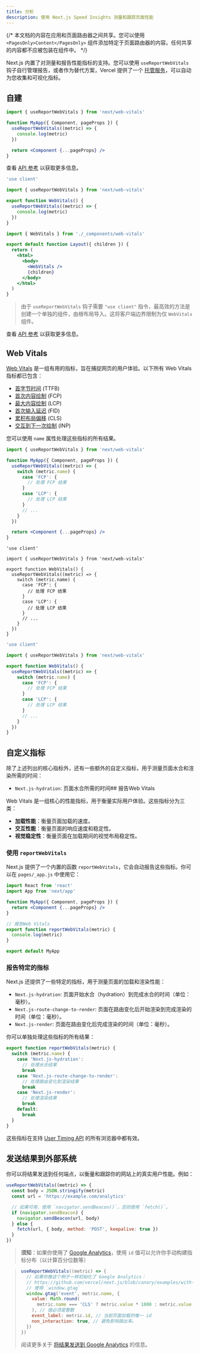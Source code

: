 ```yaml
---
title: 分析
description: 使用 Next.js Speed Insights 测量和跟踪页面性能
---
```


{/* 本文档的内容在应用和页面路由器之间共享。您可以使用 `<PagesOnly>Content</PagesOnly>` 组件添加特定于页面路由器的内容。任何共享的内容都不应被包装在组件中。 */}

Next.js 内置了对测量和报告性能指标的支持。您可以使用 `useReportWebVitals` 钩子自行管理报告，或者作为替代方案，Vercel 提供了一个 [托管服务](https://vercel.com/analytics?utm_source=next-site&utm_medium=docs&utm_campaign=next-website)，可以自动为您收集和可视化指标。

## 自建

<PagesOnly>

```jsx filename="pages/_app.js"
import { useReportWebVitals } from 'next/web-vitals'

function MyApp({ Component, pageProps }) {
  useReportWebVitals((metric) => {
    console.log(metric)
  })

  return <Component {...pageProps} />
}
```

查看 [API 参考](/docs/pages/api-reference/functions/use-report-web-vitals) 以获取更多信息。

</PagesOnly>

<AppOnly>

```jsx filename="app/_components/web-vitals.js"
'use client'

import { useReportWebVitals } from 'next/web-vitals'

export function WebVitals() {
  useReportWebVitals((metric) => {
    console.log(metric)
  })
}
```

```jsx filename="app/layout.js"
import { WebVitals } from './_components/web-vitals'

export default function Layout({ children }) {
  return (
    <html>
      <body>
        <WebVitals />
        {children}
      </body>
    </html>
  )
}
```

> 由于 `useReportWebVitals` 钩子需要 `"use client"` 指令，最高效的方法是创建一个单独的组件，由根布局导入。这将客户端边界限制为仅 `WebVitals` 组件。

查看 [API 参考](/docs/app/api-reference/functions/use-report-web-vitals) 以获取更多信息。

</AppOnly>

## Web Vitals

[Web Vitals](https://web.dev/vitals/) 是一组有用的指标，旨在捕捉网页的用户体验。以下所有 Web Vitals 指标都已包含：

- [首字节时间](https://developer.mozilla.org/docs/Glossary/Time_to_first_byte) (TTFB)
- [首次内容绘制](https://developer.mozilla.org/docs/Glossary/First_contentful_paint) (FCP)
- [最大内容绘制](https://web.dev/lcp/) (LCP)
- [首次输入延迟](https://web.dev/fid/) (FID)
- [累积布局偏移](https://web.dev/cls/) (CLS)
- [交互到下一次绘制](https://web.dev/inp/) (INP)

您可以使用 `name` 属性处理这些指标的所有结果。

<PagesOnly>

```jsx filename="pages/_app.js"
import { useReportWebVitals } from 'next/web-vitals'

function MyApp({ Component, pageProps }) {
  useReportWebVitals((metric) => {
    switch (metric.name) {
      case 'FCP': {
        // 处理 FCP 结果
      }
      case 'LCP': {
        // 处理 LCP 结果
      }
      // ...
    }
  })

  return <Component {...pageProps} />
}
```

</PagesOnly>

<AppOnly>

```tsx filename="app/_components/web-vitals.tsx" switcher
'use client'

import { useReportWebVitals } from 'next/web-vitals'

export function WebVitals() {
  useReportWebVitals((metric) => {
    switch (metric.name) {
      case 'FCP': {
        // 处理 FCP 结果
      }
      case 'LCP': {
        // 处理 LCP 结果
      }
      // ...
    }
  })
}
```

```jsx filename="app/_components/web-vitals.js" switcher
'use client'

import { useReportWebVitals } from 'next/web-vitals'

export function WebVitals() {
  useReportWebVitals((metric) => {
    switch (metric.name) {
      case 'FCP': {
        // 处理 FCP 结果
      }
      case 'LCP': {
        // 处理 LCP 结果
      }
      // ...
    }
  })
}
```

</AppOnly>

<PagesOnly>

## 自定义指标

除了上述列出的核心指标外，还有一些额外的自定义指标，用于测量页面水合和渲染所需的时间：

- `Next.js-hydration`: 页面水合所需的时间## 报告Web Vitals

Web Vitals 是一组核心的性能指标，用于衡量实际用户体验。这些指标分为三类：

- **加载性能**：衡量页面加载的速度。
- **交互性能**：衡量页面的响应速度和稳定性。
- **视觉稳定性**：衡量页面在加载期间的视觉布局稳定性。

### 使用 `reportWebVitals`

Next.js 提供了一个内置的函数 `reportWebVitals`，它会自动报告这些指标。你可以在 `pages/_app.js` 中使用它：

```jsx
import React from 'react'
import App from 'next/app'

function MyApp({ Component, pageProps }) {
  return <Component {...pageProps} />
}

// 报告Web Vitals
export function reportWebVitals(metric) {
  console.log(metric)
}

export default MyApp
```

### 报告特定的指标

Next.js 还提供了一些特定的指标，用于测量页面的加载和渲染性能：

- `Next.js-hydration`: 页面开始水合（hydration）到完成水合的时间（单位：毫秒）。
- `Next.js-route-change-to-render`: 页面在路由变化后开始渲染到完成渲染的时间（单位：毫秒）。
- `Next.js-render`: 页面在路由变化后完成渲染的时间（单位：毫秒）。

你可以单独处理这些指标的所有结果：

```js
export function reportWebVitals(metric) {
  switch (metric.name) {
    case 'Next.js-hydration':
      // 处理水合结果
      break
    case 'Next.js-route-change-to-render':
      // 处理路由变化到渲染结果
      break
    case 'Next.js-render':
      // 处理渲染结果
      break
    default:
      break
  }
}
```

这些指标在支持 [User Timing API](https://caniuse.com/#feat=user-timing) 的所有浏览器中都有效。

</PagesOnly>

## 发送结果到外部系统

你可以将结果发送到任何端点，以衡量和跟踪你的网站上的真实用户性能。例如：

```js
useReportWebVitals((metric) => {
  const body = JSON.stringify(metric)
  const url = 'https://example.com/analytics'

  // 如果可用，使用 `navigator.sendBeacon()`，否则使用 `fetch()`。
  if (navigator.sendBeacon) {
    navigator.sendBeacon(url, body)
  } else {
    fetch(url, { body, method: 'POST', keepalive: true })
  }
})
```

> **须知**：如果你使用了 [Google Analytics](https://analytics.google.com/analytics/web/)，使用 `id` 值可以允许你手动构建指标分布（以计算百分位数等）

> ```js
> useReportWebVitals((metric) => {
>   // 如果你像这个例子一样初始化了 Google Analytics：
>   // https://github.com/vercel/next.js/blob/canary/examples/with-google-analytics/pages/_app.js
>   // 使用 `window.gtag`
>   window.gtag('event', metric.name, {
>     value: Math.round(
>       metric.name === 'CLS' ? metric.value * 1000 : metric.value
>     ), // 值必须是整数
>     event_label: metric.id, // 当前页面加载的唯一 id
>     non_interaction: true, // 避免影响跳出率。
>   })
> })
> ```
>
> 阅读更多关于 [将结果发送到 Google Analytics](https://github.com/GoogleChrome/web-vitals#send-the-results-to-google-analytics) 的信息。